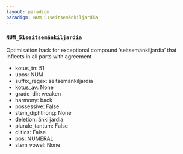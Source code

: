 ```yaml
---
layout: paradigm
paradigm: NUM_51seitsemänkiljardia
---
```

### ` NUM_51seitsemänkiljardia `

Optimisation hack for exceptional compound ’seitsemänkiljardia’ that inflects in all parts with agreement
* kotus_tn: 51
* upos: NUM
* suffix_regex: seitsemänkiljardia
* kotus_av: None
* grade_dir: weaken
* harmony: back
* possessive: False
* stem_diphthong: None
* deletion: änkiljardia
* plurale_tantum: False
* clitics: False
* pos: NUMERAL
* stem_vowel: None
